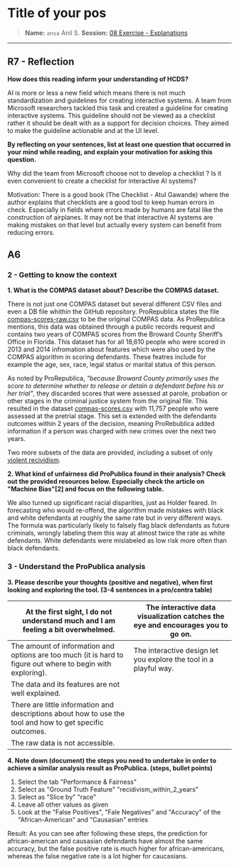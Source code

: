 # Title of your pos
> **Name:** `ansa` Anil S.
> **Session:** [08 Exercise - Explanations](https://github.com/FUB-HCC/hcds-winter-2020/wiki/08_exercise)   
----

## R7 - Reflection
**How does this reading inform your understanding of HCDS?**

AI is more or less a new field which means there is not much standardization and guidelines for creating interactive systems. A team from Microsoft researchers tackled this task and created a guideline for creating interactive systems. This guideline should not be viewed as a checklist rather it should be dealt with as a support for decision choices. They aimed to make the guideline actionable and at the UI level.

**By reflecting on your sentences, list at least one question that occurred in your mind while reading, and explain your motivation for asking this question.**

Why did the team from Microsoft choose not to develop a checklist ? 
Is it even convenient to create a checklist for interactive AI systems?

Motivation: 
There is a good book (The Checklist - Atul Gawande) where the author explains that checklists are a good tool to keep human errors in check. Especially in fields where errors made by humans are fatal like the construction of airplanes. It may not be that interactive AI systems are making mistakes on that level but actually every system can benefit from reducing errors.


## A6


### 2 - Getting to know the context


**1. What is the COMPAS dataset about? Describe the COMPAS dataset.**

There is not just one COMPAS dataset but several different CSV files and even a DB file whithin the GitHub repository. ProRepublica states the file [compas-scores-raw.csv](https://github.com/propublica/compas-analysis/blob/master/compas-scores-raw.csv) to be the original COMPAS data. As ProRepublica mentions, this data was obtained through a public records request and contains two years of COMPAS scores from the Broward County Sheriff’s Office in Florida. This dataset has for all 18,610 people who were scored in 2013 and 2014 infromation about features which were also used by the COMPAS algorithm in scoring defendants. These featres include for example the age, sex, race, legal status or marital status of this person.

As noted by ProRepublica, *"because Broward County primarily uses the score to determine whether to release or detain a defendant before his or her trial"*, they discarded scores that were assessed at parole, probation or other stages in the criminal justice system from the original file. This resulted in the dataset [compas-scores.csv](https://github.com/propublica/compas-analysis/blob/master/compas-scores.csv) with 11,757 people who were assessed at the pretrial stage. This set is extended with the defendants outcomes within 2 years of the decision, meaning ProRebublica added information if a person was charged with new crimes over the next two years. 

Two more subsets of the data are provided, including a subset of only [violent recividism](https://github.com/propublica/compas-analysis/blob/master/compas-scores-two-years-violent.csv).

**2. What kind of unfairness did ProPublica found in their analysis? Check out the provided resources below. Especially check the article on "Machine Bias"[2] and focus on the following table.**


We also turned up significant racial disparities, just as Holder feared. In forecasting who would re-offend, the algorithm made mistakes with black and white defendants at roughly the same rate but in very different ways. The formula was particularly likely to falsely flag black defendants as future criminals, wrongly labeling them this way at almost twice the rate as white defendants. White defendants were mislabeled as low risk more often than black defendants.
    

### 3 - Understand the ProPublica analysis

**3. Please describe your thoughts (positive and negative), when first looking and exploring the tool. (3-4 sentences in a pro/contra table)**

| At the first sight, I do not understand much and I am feeling a bit overwhelmed.                              | The interactive data visualization catches the eye and encourages you to go on. |
|---------------------------------------------------------------------------------------------------------------|---------------------------------------------------------------------------------|
| The amount of information and options are too much (it is hard to figure out where to begin with exploring).  | The interactive design let you explore the tool in a playful way.               |
| The data and its features are not well explained.                                                             |                                                                                 |
| There are little information and descriptions about how to use the tool and how to get specific outcomes.     |                                                                                 |
| The raw data is not accessible.                                                                               |                                                                                 |

**4. Note down (document) the steps you need to undertake in order to achieve a similar analysis result as ProPublica. (steps, bullet points)**


1. Select the tab "Performance & Fairness"
2. Select as "Ground Truth Feature" "recidivism_within_2_years"
3. Select as "Slice by" "race"
4. Leave all other values as given
5. Look at the "False Positives", "Fale Negatives" and "Accuracy" of the "African-American" and "Causasian" entries


Result: As you can see after following these steps, the prediction for african-american and causasian defendants have almost the same accuracy, but the false positive rate is much higher for african-americans, whereas the false negative rate is a lot higher for caucasians.
